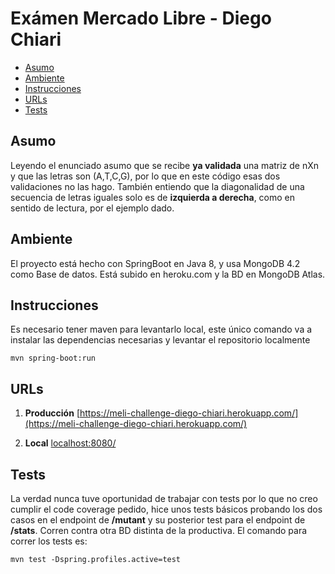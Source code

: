# Exámen Mercado Libre - Diego Chiari
- [Asumo](#Asumo)
- [Ambiente](#ambiente)
- [Instrucciones](#Instrucciones)
- [URLs](#URLs)
- [Tests](#Tests)

## Asumo
Leyendo el enunciado asumo que se recibe **ya validada** una matriz de nXn y que las letras son (A,T,C,G), por lo que en este código esas dos validaciones no las hago. 
También entiendo que la diagonalidad de una secuencia de letras iguales solo es de **izquierda a derecha**, como en sentido de lectura, por el ejemplo dado.

## Ambiente
El proyecto está hecho con SpringBoot en Java 8, y usa MongoDB 4.2 como Base de datos.
Está subido en heroku.com y la BD en MongoDB Atlas.

## Instrucciones
Es necesario tener maven para levantarlo local, este único comando va a instalar las dependencias necesarias y levantar el repositorio localmente
```
mvn spring-boot:run
```

## URLs
1. **Producción**
[https://meli-challenge-diego-chiari.herokuapp.com/](https://meli-challenge-diego-chiari.herokuapp.com/)

2. **Local**
[localhost:8080/](localhost:8080/)

## Tests
La verdad nunca tuve oportunidad de trabajar con tests por lo que no creo cumplir el code coverage pedido, hice unos tests básicos probando los dos casos en el endpoint de **/mutant** y su posterior test para el endpoint de **/stats**. Corren contra otra BD distinta de la productiva.
El comando para correr los tests es:
```
mvn test -Dspring.profiles.active=test
```
